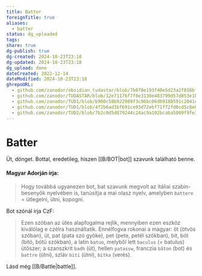```yaml
---
title: Batter
foreignTitle: true
aliases:
  - batter
status: dg_uploaded
tags:
share: true
dg-publish: true
dg-created: 2024-10-23T23:18
dg-updated: 2024-10-23T23:18
dg_upload: done
dateCreated: 2022-12-14
dateModified: 2024-10-23T23:18
ghrepoURL:
  - github.com/zanodor/obsidian_tudastar/blob/7b070e193f40e5d23a2f818bf803593fb05aaed9/B/Batter.md
  - github.com/zanodor/TUDASTAR/blob/12e71176f7f0e3138e483799d57d853e1bed8a4e/B/Batter.md
  - github.com/zanodor/TUD1/blob/b900c58b922989f3c96bc06d69188591c2041c82/B/Batter.md
  - github.com/zanodor/TUD1/blob/4f2b6ad3bf691ce93d72ebf71f72fd0cd5c8eb69/B/Batter.md
  - github.com/zanodor/TUD2/blob/7b2c0d5d879244c24ac9a102bcaba5009f9fe3a5/B/Batter.md
---
```


# Batter

Üt, dönget. Bottal, eredetileg, hiszen [[B/BOT\|bot]] szavunk található benne.  

#### Magyar Adorján írja:  

> Hogy továbbá ugyanezen bot, bat szavunk megvolt az itáliai szabin-besenyők nyelvében is, tanúsítja a mai olasz nyelv, amelyben `battere` = ütlegelni, ütni, kopogni.  

Bot szónál írja CzF:  
> Ezen szóban az ütés alapfogalma rejlik, mennyiben ezen eszköz kiválólag e czélra használtatik. Ennélfogva rokonai a magyar: öt (ötvös szóban), üt, pat (pata szó gyöke), pet (pete, petél szókban), bit, böt (bitó, bötü szókban), a latin `batuo`, melyből lett `baculus` (= batulus) ütőszer; a szanszkrit `badh` (üt), hellen `patassw`, franczia `bâton` (bot) és `battre` (ütni), szláv `biti` (ütni), `bitka` (verés).  

Lásd még [[B/Battle\|battle]].  